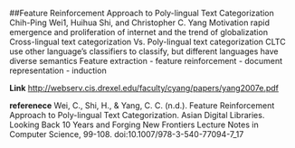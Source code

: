 ##Feature Reinforcement Approach to Poly-lingual Text Categorization 
Chih-Ping Wei1, Huihua Shi, and Christopher C. Yang
Motivation 
rapid emergence and proliferation of internet and the trend of globalization
Cross-lingual text categorization Vs. Poly-lingual text categorization
CLTC use other language’s classifiers to classify, but different languages have diverse semantics
Feature extraction - feature reinforcement - document representation - induction


**Link**
http://webserv.cis.drexel.edu/faculty/cyang/papers/yang2007e.pdf

**referenece**
Wei, C., Shi, H., & Yang, C. C. (n.d.). Feature Reinforcement Approach to Poly-lingual Text Categorization. Asian Digital Libraries. Looking Back 10 Years and Forging New Frontiers Lecture Notes in Computer Science, 99-108. doi:10.1007/978-3-540-77094-7_17
